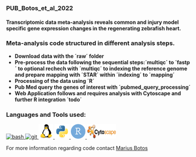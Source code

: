 ### PUB_Botos_et_al_2022
#### Transcriptomic data meta-analysis reveals common and injury model specific gene expression changes in the regenerating zebrafish heart.

### **Meta-analysis code structured in different analysis steps.**

* **Download data with the ´raw´ folder**
* **Pre-process the data following the sequential steps:´multiqc´ to ´fastp´ to optional rechech with ´multiqc´ to indexing the reference genome and prepare mapping with ´STAR´ within ´indexing´ to ´mapping´**
* **Processing of the data using ´R´**
* **Pub Med query the genes of interest with ´pubmed_query_processing´**
* **Web Application follows and requires analysis with Cytoscape and further R integration ´todo´**

<h3 align="left">Languages and Tools used:</h3>
 <p align="left"> <a href="https://www.gnu.org/software/bash/" target="_blank" rel="noreferrer"> <img src="https://www.vectorlogo.zone/logos/gnu_bash/gnu_bash-icon.svg" alt="bash" width="40" height="40"/> </a> <a href="https://git-scm.com/" target="_blank" rel="noreferrer"> <img src="https://www.vectorlogo.zone/logos/git-scm/git-scm-icon.svg" alt="git" width="40" height="40"/> </a> <a href="https://www.linux.org/" target="_blank" rel="noreferrer"> <img src="https://raw.githubusercontent.com/devicons/devicon/master/icons/linux/linux-original.svg" alt="linux" width="40" height    ="40"/> </a> <a href="https://www.python.org" target="_blank" rel="noreferrer"> <img src="https://raw.githubusercontent.com/devicons/devicon/master/icons/python/python-original.svg" alt="python" width="40" height="40"/> </a> <a href="https://www.rstudio.com" target="_blank" rel="noreferrer"> <img src="www/rstudio-icon.png" alt="rstudio" width="40" height="40"/> </a> <a href="https://cytoscape.org" target="_blank" rel="noreferrer"> <img src="www/cytoscape-logo.png" alt="cytoscape" width="80" height="40"/> </a>


For more information regarding code contact [Marius Botos](https://sporgelum.github.io/)
